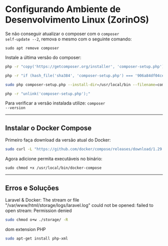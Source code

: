# Configurando Ambiente de Desenvolvimento Linux (ZorinOS)



Se não conseguir atualizar o composer com o <code>composer self-update --2</code>, remova o mesmo com o seguinte comando:

<code>sudo apt remove composer</code>

Instale a última versão do composer:

```bash
php -r "copy('https://getcomposer.org/installer', 'composer-setup.php');"

php -r "if (hash_file('sha384', 'composer-setup.php') === '906a84df04cea2aa72f40b5f787e49f22d4c2f19492ac310e8cba5b96ac8b64115ac402c8cd292b8a03482574915d1a8') { echo 'Installer verified'; } else { echo 'Installer corrupt'; unlink('composer-setup.php'); } echo PHP_EOL;"

sudo php composer-setup.php --install-dir=/usr/local/bin --filename=composer

php -r "unlink('composer-setup.php');"
```

Para verificar a versão instalada utilize: <code>composer --version</code>

<hr>

## Instalar o Docker Compose

Primeiro faça download da versão atual do Docker: 

```bash
sudo curl -L "https://github.com/docker/compose/releases/download/1.29.2/docker-compose-$(uname -s)-$(uname -m)" -o /usr/local/bin/docker-compose
```

Agora adicione permita executáveis no binário:

```
sudo chmod +x /usr/local/bin/docker-compose
```



<hr>

## Erros e Soluções

Laravel & Docker: The stream or file "/var/www/html/storage/logs/laravel.log" could not be opened: failed to open stream: Permission denied

```bash
sudo chmod o+w ./storage/ -R
```

dom extension PHP

~~~bash
sudo apt-get install php-xml
~~~

